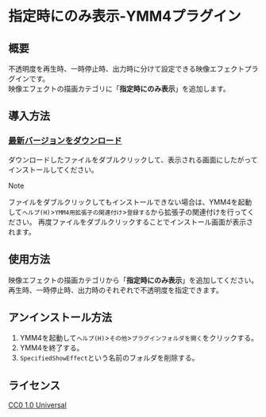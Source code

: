 # 指定時にのみ表示-YMM4プラグイン
## 概要
不透明度を再生時、一時停止時、出力時に分けて設定できる映像エフェクトプラグインです。  
映像エフェクトの描画カテゴリに「**指定時にのみ表示**」を追加します。

## 導入方法
### [最新バージョンをダウンロード](https://github.com/tetra-te/SpecifiedShowEffect/releases/latest)
ダウンロードしたファイルをダブルクリックして、表示される画面にしたがってインストールしてください。
> [!NOTE]
> ファイルをダブルクリックしてもインストールできない場合は、YMM4を起動して`ヘルプ(H)`>`YMM4用拡張子の関連付け`>`登録する`から拡張子の関連付けを行ってください。
> 再度ファイルをダブルクリックすることでインストール画面が表示されます。

## 使用方法
映像エフェクトの描画カテゴリから「**指定時にのみ表示**」を追加してください。  
再生時、一時停止時、出力時のそれぞれで不透明度を指定できます。

## アンインストール方法
1. YMM4を起動して`ヘルプ(H)`>`その他`>`プラグインフォルダを開く`をクリックする。
2. YMM4を終了する。
3. `SpecifiedShowEffect`という名前のフォルダを削除する。

## ライセンス
[CC0 1.0 Universal](./LICENSE)